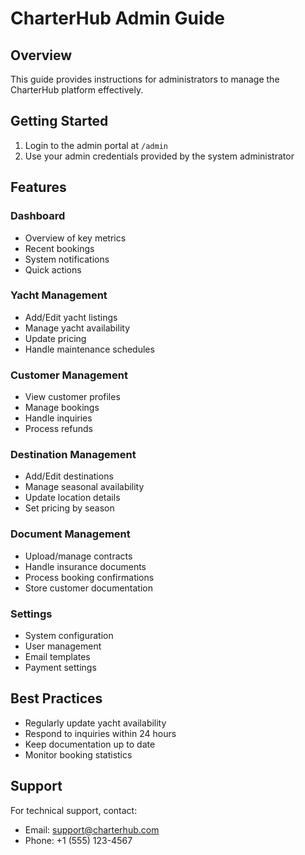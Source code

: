 # CharterHub Admin Guide

## Overview
This guide provides instructions for administrators to manage the CharterHub platform effectively.

## Getting Started
1. Login to the admin portal at `/admin`
2. Use your admin credentials provided by the system administrator

## Features

### Dashboard
- Overview of key metrics
- Recent bookings
- System notifications
- Quick actions

### Yacht Management
- Add/Edit yacht listings
- Manage yacht availability
- Update pricing
- Handle maintenance schedules

### Customer Management
- View customer profiles
- Manage bookings
- Handle inquiries
- Process refunds

### Destination Management
- Add/Edit destinations
- Manage seasonal availability
- Update location details
- Set pricing by season

### Document Management
- Upload/manage contracts
- Handle insurance documents
- Process booking confirmations
- Store customer documentation

### Settings
- System configuration
- User management
- Email templates
- Payment settings

## Best Practices
- Regularly update yacht availability
- Respond to inquiries within 24 hours
- Keep documentation up to date
- Monitor booking statistics

## Support
For technical support, contact:
- Email: support@charterhub.com
- Phone: +1 (555) 123-4567 